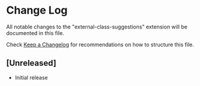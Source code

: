 # Change Log

All notable changes to the "external-class-suggestions" extension will be documented in this file.

Check [Keep a Changelog](http://keepachangelog.com/) for recommendations on how to structure this file.

## [Unreleased]

- Initial release